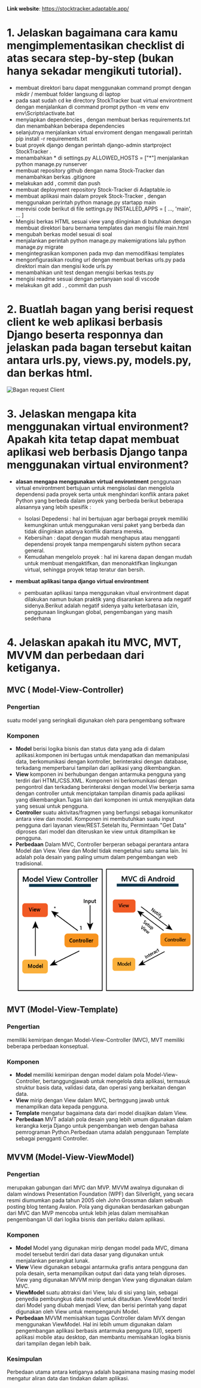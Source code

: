 **Link website**: https://stocktracker.adaptable.app/

# 1. Jelaskan bagaimana cara kamu mengimplementasikan checklist di atas secara step-by-step (bukan hanya sekadar mengikuti tutorial).
- membuat direktori baru dapat menggunakan command prompt dengan mkdir / membuat folder langsung di laptop
- pada saat sudah cd ke directory StockTracker buat virtual environtment dengan menjalankan di command prompt
   python -m venv env
   env\Scripts\activate.bat
- menyiapkan dependencies , dengan membuat berkas requirements.txt dan menambahkan beberapa dependencies
- selanjutnya menjalankan virtual enviroment dengan mengawali perintah
   pip install -r requirements.txt
- buat proyek django dengan perintah 
   django-admin startproject StockTracker .
- menambahkan * di settings.py 
   ALLOWED_HOSTS = ["*"]
   menjalankan python manage.py runserver
- membuat repository github dengan nama Stock-Tracker dan menambahkan berkas .gitignore
- melakukan add , commit dan push 
- membuat deployment repository Stock-Tracker di Adaptable.io
- membuat aplikasi main dalam proyek Stock-Tracker , dengan menggunakan perintah 
   python manage.py startapp main
- merevisi code berikut di file settings.py
   INSTALLED_APPS = [
   ...,
   'main',
   ...
   ]
- Mengisi berkas HTML sesuai view yang diinginkan di butuhkan dengan membuat direktori baru bernama templates 
   dan mengisi file main.html
- mengubah berkas model sesuai di soal
- menjalankan perintah python manage.py makemigrations lalu python manage.py migrate
- mengintegrasikan komponen pada mvp dan memodifikasi templates
- mengonfigurasikan routing url dengan membuat berkas urls.py pada direktori main dan mengisi kode urls.py
- menambahkan unit test dengan mengisi berkas tests.py 
- mengisi readme sesuai dengan pertanyaan soal di vscode
- melakukan git add . , commit dan push

   

   
# 2. Buatlah bagan yang berisi request client ke web aplikasi berbasis Django beserta responnya dan jelaskan pada bagan tersebut kaitan antara urls.py, views.py, models.py, dan berkas html.
   
![Bagan request Client](INGLES.png)

# 3. Jelaskan mengapa kita menggunakan virtual environment? Apakah kita tetap dapat membuat aplikasi web berbasis Django tanpa menggunakan virtual environment?

- **alasan mengapa menggunakan virtual environtment**
penggunaan virtual environtment bertujuan untuk mengisolasi dan mengelola dependensi pada proyek serta untuk menghindari konflik antara paket Python yang berbeda dalam proyek yang berbeda berikut beberapa alasannya yang lebih spesifik :
   - Isolasi Depedensi : hal ini bertujuan agar berbagai proyek memiliki kemungkinan untuk menggunakan versi paket 
     yang berbeda dan tidak diinginkan adanya konflik diantara mereka.
   - Kebersihan : dapat dengan mudah menghapus atau mengganti dependensi proyek tanpa mempengaruhi sistem python 
     secara general.
   - Kemudahan mengelolo proyek : hal ini karena dapan dengan mudah untuk membuat mengaktifkan, dan menonaktifkan 
     lingkungan virtual, sehingga proyek tetap teratur dan bersih.

- **membuat aplikasi tanpa django virtual environtment**
   - pembuatan aplikasi tanpa menggunakan vitual environtment dapat dilakukan namun bukan praktik yang disarankan karena ada negatif sidenya.Berikut adalah negatif sidenya yaitu keterbatasan izin, penggunaan lingkungan global, pengembangan yang masih sederhana

# 4. Jelaskan apakah itu MVC, MVT, MVVM dan perbedaan dari ketiganya.
   
## MVC ( Model-View-Controller)
### Pengertian 
   suatu model yang seringkali digunakan oleh para pengembang software
### Komponen
- **Model**
berisi logika bisnis dan status data yang ada di dalam aplikasi.komponen ini bertugas untuk mendapatkan dan memanipulasi data, berkomunikasi dengan kontroller, berinteraksi dengan database, terkadang memperbarui tampilan dari aplikasi yang dikembangkan.
- **View**
komponen ini berhubungan dengan antarmuka pengguna yang terdiri dari HTML/CSS.XML. Komponen ini berkomunikasi dengan pengontrol dan terkadang berinteraksi dengan model.Viw berkerja sama dengan controller untuk menciptakan tampilan dinamis pada aplikasi yang dikembangkan.Tugas lain dari komponen ini untuk menyajikan data yang sesuai untuk pengguna.
- **Controller**
suatu aktivitas/fragmen yang berfungsi sebagai komunikator antara view dan model. Komponen ini membutuhkan suatu input pengguna dari layanan view/REST.Setelah itu, Permintaan "Get Data" diproses dari model dan diteruskan ke view untuk ditampilkan ke pengguna.
- **Perbedaan**
Dalam MVC, Controller berperan sebagai perantara antara Model dan View. View dan Model tidak mengetahui satu sama lain. Ini adalah pola desain yang paling umum dalam pengembangan web tradisional.
![Bagan Model View Controller](image.png)

## MVT (Model-View-Template)
### Pengertian
memiliki kemiripan dengan Model-View-Controller (MVC), MVT memiliki beberapa perbedaan konseptual.
### Komponen
- **Model**
memiliki kemiripan dengan model dalam pola Model-View- Controller, bertanggungjawab untuk mengelola data aplikasi, termasuk struktur basis data, validasi data, dan operasi yang berkaitan dengan data.
- **View**
mirip dengan View dalam MVC, bertnggung jawab untuk menampilkan data kepada pengguna.
- **Template**
mengatur bagaimana data dari model disajikan dalam View.
- **Perbedaan**
MVT adalah pola desain yang lebih umum digunakan dalam kerangka kerja Django untuk pengembangan web    dengan bahasa pemrograman Python.Perbedaan utama adalah penggunaan Template sebagai pengganti Controller.

## MVVM (Model-View-ViewModel)
### Pengertian 
merupakan gabungan dari MVC dan MVP. MVVM awalnya digunakan di dalam windows Presentation Foundation  (WPF) dan Silverlight, yang secara resmi diumumkan pada tahun 2005 oleh John Grossman dalam sebuah posting blog tentang Avalon. Pola yang digunakan berdasarkan gabungan dari MVC dan MVP mencoba untuk lebih jelas dalam memisahkan pengembangan UI dari logika bisnis dan perilaku dalam aplikasi.
### Komponen 
- **Model**
Model yang digunakan mirip dengan model pada MVC, dimana model tersebut terdiri dari data dasar yang digunakan untuk menjalankan perangkat lunak.
- **View**
View digunakan sebagai antarmuka grafis antara pengguna dan pola desain, serta menampilkan output dari data yang telah diproses. View yang digunakan MVVM mirip dengan View yang digunakan dalam MVC.
- **ViewModel**
suatu abtraksi dari View, lalu di sisi yang lain, sebagai penyedia pembungkus data model untuk ditautkan. ViewModel terdiri dari Model yang diubah menjadi View, dan berisi perintah yang dapat digunakan oleh View untuk mempengaruhi Model.
- **Perbedaan** 
MVVM memisahkan tugas Controller dalam MVX dengan menggunakan ViewModel. Hal ini lebih umum digunakan dalam pengembangan aplikasi berbasis antarmuka pengguna (UI), seperti aplikasi mobile atau desktop, dan membantu memisahkan logika bisnis dari tampilan degan lebih baik.


### Kesimpulan
Perbedaan utama antara ketiganya adalah bagaimana masing masing model mengatur aliran data dan tindakan dalam aplikasi. 
     

